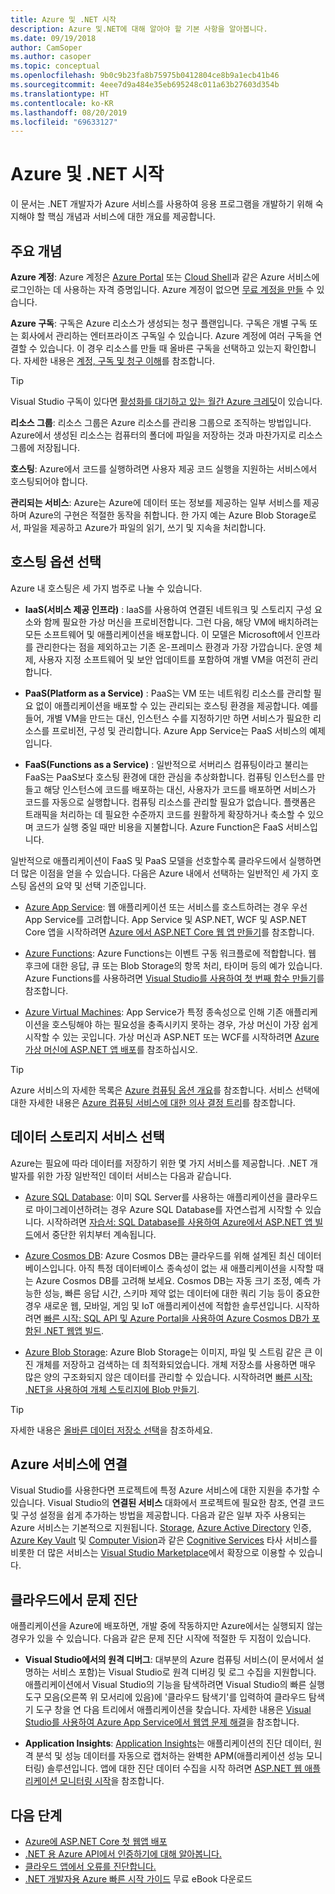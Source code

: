 ```yaml
---
title: Azure 및 .NET 시작
description: Azure 및.NET에 대해 알아야 할 기본 사항을 알아봅니다.
ms.date: 09/19/2018
author: CamSoper
ms.author: casoper
ms.topic: conceptual
ms.openlocfilehash: 9b0c9b23fa8b75975b0412804ce8b9a1ecb41b46
ms.sourcegitcommit: 4eee7d9a484e35eb695248c011a63b27603d354b
ms.translationtype: HT
ms.contentlocale: ko-KR
ms.lasthandoff: 08/20/2019
ms.locfileid: "69633127"
---
```

# <a name="get-started-with-azure-and-net"></a>Azure 및 .NET 시작

이 문서는 .NET 개발자가 Azure 서비스를 사용하여 응용 프로그램을 개발하기 위해 숙지해야 할 핵심 개념과 서비스에 대한 개요를 제공합니다.

## <a name="key-concepts"></a>주요 개념

**Azure 계정**: Azure 계정은 [Azure Portal](https://portal.azure.com) 또는 [Cloud Shell](https://shell.azure.com)과 같은 Azure 서비스에 로그인하는 데 사용하는 자격 증명입니다. Azure 계정이 없으면 [무료 계정을 만들](https://azure.microsoft.com/free/dotnet/) 수 있습니다.

**Azure 구독**: 구독은 Azure 리소스가 생성되는 청구 플랜입니다. 구독은 개별 구독 또는 회사에서 관리하는 엔터프라이즈 구독일 수 있습니다. Azure 계정에 여러 구독을 연결할 수 있습니다. 이 경우 리소스를 만들 때 올바른 구독을 선택하고 있는지 확인합니다. 자세한 내용은 [계정, 구독 및 청구 이해](https://docs.microsoft.com/azure/guides/developer/azure-developer-guide#understanding-accounts-subscriptions-and-billing)를 참조합니다.

> [!TIP]
> Visual Studio 구독이 있다면 [활성화를 대기하고 있는 월간 Azure 크레딧](https://azure.microsoft.com/pricing/member-offers/credit-for-visual-studio-subscribers/)이 있습니다.

**리소스 그룹**: 리소스 그룹은 Azure 리소스를 관리용 그룹으로 조직하는 방법입니다. Azure에서 생성된 리소스는 컴퓨터의 폴더에 파일을 저장하는 것과 마찬가지로 리소스 그룹에 저장됩니다.

**호스팅**: Azure에서 코드를 실행하려면 사용자 제공 코드 실행을 지원하는 서비스에서 호스팅되어야 합니다.

**관리되는 서비스**: Azure는 Azure에 데이터 또는 정보를 제공하는 일부 서비스를 제공하며 Azure의 구현은 적절한 동작을 취합니다. 한 가지 예는 Azure Blob Storage로서, 파일을 제공하고 Azure가 파일의 읽기, 쓰기 및 지속을 처리합니다.

## <a name="choosing-a-hosting-option"></a>호스팅 옵션 선택

Azure 내 호스팅은 세 가지 범주로 나눌 수 있습니다.

* **IaaS(서비스 제공 인프라)** : IaaS를 사용하여 연결된 네트워크 및 스토리지 구성 요소와 함께 필요한 가상 머신을 프로비전합니다. 그런 다음, 해당 VM에 배치하려는 모든 소프트웨어 및 애플리케이션을 배포합니다. 이 모델은 Microsoft에서 인프라를 관리한다는 점을 제외하고는 기존 온-프레미스 환경과 가장 가깝습니다. 운영 체제, 사용자 지정 소프트웨어 및 보안 업데이트를 포함하여 개별 VM을 여전히 관리합니다.

* **PaaS(Platform as a Service)** : PaaS는 VM 또는 네트워킹 리소스를 관리할 필요 없이 애플리케이션을 배포할 수 있는 관리되는 호스팅 환경을 제공합니다. 예를 들어, 개별 VM을 만드는 대신, 인스턴스 수를 지정하기만 하면 서비스가 필요한 리소스를 프로비전, 구성 및 관리합니다. Azure App Service는 PaaS 서비스의 예제입니다.
  
* **FaaS(Functions as a Service)** : 일반적으로 서버리스 컴퓨팅이라고 불리는 FaaS는 PaaS보다 호스팅 환경에 대한 관심을 추상화합니다. 컴퓨팅 인스턴스를 만들고 해당 인스턴스에 코드를 배포하는 대신, 사용자가 코드를 배포하면 서비스가 코드를 자동으로 실행합니다. 컴퓨팅 리소스를 관리할 필요가 없습니다. 플랫폼은 트래픽을 처리하는 데 필요한 수준까지 코드를 원활하게 확장하거나 축소할 수 있으며 코드가 실행 중일 때만 비용을 지불합니다. Azure Function은 FaaS 서비스입니다.

일반적으로 애플리케이션이 FaaS 및 PaaS 모델을 선호할수록 클라우드에서 실행하면 더 많은 이점을 얻을 수 있습니다. 다음은 Azure 내에서 선택하는 일반적인 세 가지 호스팅 옵션의 요약 및 선택 기준입니다.

* [Azure App Service](https://docs.microsoft.com/azure/app-service/app-service-value-prop-what-is): 웹 애플리케이션 또는 서비스를 호스트하려는 경우 우선 App Service를 고려합니다. App Service 및 ASP.NET, WCF 및 ASP.NET Core 앱을 시작하려면 [Azure 에서 ASP.NET Core 웹 앱 만들기](https://docs.microsoft.com/azure/app-service/app-service-web-get-started-dotnet)를 참조합니다.

* [Azure Functions](https://docs.microsoft.com/azure/azure-functions/functions-overview): Azure Functions는 이벤트 구동 워크플로에 적합합니다. 웹 후크에 대한 응답, 큐 또는 Blob Storage의 항목 처리, 타이머 등의 예가 있습니다. Azure Functions를 사용하려면 [Visual Studio를 사용하여 첫 번째 함수 만들기](https://docs.microsoft.com/azure/azure-functions/functions-create-your-first-function-visual-studio)를 참조합니다.

* [Azure Virtual Machines](https://docs.microsoft.com/azure/virtual-machines/): App Service가 특정 종속성으로 인해 기존 애플리케이션을 호스팅해야 하는 필요성을 충족시키지 못하는 경우, 가상 머신이 가장 쉽게 시작할 수 있는 곳입니다. 가상 머신과 ASP.NET 또는 WCF를 시작하려면 [Azure 가상 머신에 ASP.NET 앱 배포](https://tutorials.visualstudio.com/aspnet-vm/intro)를 참조하십시오.

> [!TIP]
> Azure 서비스의 자세한 목록은 [Azure 컴퓨팅 옵션 개요](https://docs.microsoft.com/azure/architecture/guide/technology-choices/compute-overview#azure-compute-options)를 참조합니다. 서비스 선택에 대한 자세한 내용은 [Azure 컴퓨팅 서비스에 대한 의사 결정 트리](https://docs.microsoft.com/azure/architecture/guide/technology-choices/compute-decision-tree)를 참조합니다.

## <a name="choosing-a-data-storage-service"></a>데이터 스토리지 서비스 선택

Azure는 필요에 따라 데이터를 저장하기 위한 몇 가지 서비스를 제공합니다. .NET 개발자를 위한 가장 일반적인 데이터 서비스는 다음과 같습니다.

* [Azure SQL Database](https://docs.microsoft.com/azure/sql-database/): 이미 SQL Server를 사용하는 애플리케이션을 클라우드로 마이그레이션하려는 경우 Azure SQL Database를 자연스럽게 시작할 수 있습니다. 시작하려면 [자습서: SQL Database를 사용하여 Azure에서 ASP.NET 앱 빌드](https://docs.microsoft.com/azure/app-service/app-service-web-tutorial-dotnet-sqldatabase)에서 중단한 위치부터 계속됩니다.

* [Azure Cosmos DB](https://docs.microsoft.com/azure/cosmos-db/): Azure Cosmos DB는 클라우드를 위해 설계된 최신 데이터베이스입니다. 아직 특정 데이터베이스 종속성이 없는 새 애플리케이션을 시작할 때는 Azure Cosmos DB를 고려해 보세요. Cosmos DB는 자동 크기 조정, 예측 가능한 성능, 빠른 응답 시간, 스키마 제약 없는 데이터에 대한 쿼리 기능 등이 중요한 경우 새로운 웹, 모바일, 게임 및 IoT 애플리케이션에 적합한 솔루션입니다. 시작하려면 [빠른 시작: SQL API 및 Azure Portal을 사용하여 Azure Cosmos DB가 포함된 .NET 웹앱 빌드](https://docs.microsoft.com/azure/cosmos-db/create-sql-api-dotnet).

* [Azure Blob Storage](https://docs.microsoft.com/azure/storage/): Azure Blob Storage는 이미지, 파일 및 스트림 같은 큰 이진 개체를 저장하고 검색하는 데 최적화되었습니다. 개체 저장소를 사용하면 매우 많은 양의 구조화되지 않은 데이터를 관리할 수 있습니다. 시작하려면 [빠른 시작: .NET을 사용하여 개체 스토리지에 Blob 만들기](https://docs.microsoft.com/azure/storage/blobs/storage-quickstart-blobs-dotnet).

> [!TIP]
> 자세한 내용은 [올바른 데이터 저장소 선택](https://docs.microsoft.com/azure/architecture/guide/technology-choices/data-store-overview)을 참조하세요.

## <a name="connecting-to-azure-services"></a>Azure 서비스에 연결

Visual Studio를 사용한다면 프로젝트에 특정 Azure 서비스에 대한 지원을 추가할 수 있습니다.  Visual Studio의 **연결된 서비스** 대화에서 프로젝트에 필요한 참조, 연결 코드 및 구성 설정을 쉽게 추가하는 방법을 제공합니다.  다음과 같은 일부 자주 사용되는 Azure 서비스는 기본적으로 지원됩니다. [Storage](/azure/vs-azure-tools-connected-services-storage), [Azure Active Directory](/azure/active-directory/develop/vs-active-directory-add-connected-service) 인증, [Azure Key Vault](/azure/key-vault/vs-key-vault-add-connected-service) 및 [Computer Vision](/azure/cognitive-services/computer-vision/vs-computer-vision-connected-service)과 같은 [Cognitive Services](/azure/cognitive-services/)  타사 서비스를 비롯한 더 많은 서비스는 [Visual Studio Marketplace](https://marketplace.visualstudio.com/search?term=connected%20service&target=VS&category=Tools&vsVersion=&subCategory=All&sortBy=Relevance)에서 확장으로 이용할 수 있습니다.

## <a name="diagnosing-problems-in-the-cloud"></a>클라우드에서 문제 진단
애플리케이션을 Azure에 배포하면, 개발 중에 작동하지만 Azure에서는 실행되지 않는 경우가 있을 수 있습니다. 다음과 같은 문제 진단 시작에 적절한 두 지점이 있습니다.

* **Visual Studio에서의 원격 디버그**: 대부분의 Azure 컴퓨팅 서비스(이 문서에서 설명하는 서비스 포함)는 Visual Studio로 원격 디버깅 및 로그 수집을 지원합니다. 애플리케이션에서 Visual Studio의 기능을 탐색하려면 Visual Studio의 빠른 실행 도구 모음(오른쪽 위 모서리에 있음)에 '클라우드 탐색기'를 입력하여 클라우드 탐색기 도구 창을 연 다음 트리에서 애플리케이션을 찾습니다. 자세한 내용은 [Visual Studio를 사용하여 Azure App Service에서 웹앱 문제 해결](https://docs.microsoft.com/azure/app-service/web-sites-dotnet-troubleshoot-visual-studio#remotedebug)을 참조합니다.

* **Application Insights**: [Application Insights](https://docs.microsoft.com/azure/application-insights/)는 애플리케이션의 진단 데이터, 원격 분석 및 성능 데이터를 자동으로 캡처하는 완벽한 APM(애플리케이션 성능 모니터링) 솔루션입니다. 앱에 대한 진단 데이터 수집을 시작 하려면 [ASP.NET 웹 애플리케이션 모니터링 시작](https://docs.microsoft.com/azure/application-insights/quick-monitor-portal)을 참조합니다.

## <a name="next-steps"></a>다음 단계

* [Azure에 ASP.NET Core 첫 웹앱 배포](https://docs.microsoft.com/azure/app-service/app-service-web-get-started-dotnet)
* [.NET 용 Azure API에서 인증하기에 대해 알아봅니다.](dotnet-sdk-azure-authenticate.md)
* [클라우드 앱에서 오류를 진단합니다.](https://blogs.msdn.microsoft.com/webdev/2018/02/07/diagnosing-errors-on-your-cloud-apps)
* [.NET 개발자용 Azure 빠른 시작 가이드](https://www.microsoft.com/net/download/thank-you/azure-quick-start-ebook) 무료 eBook 다운로드
